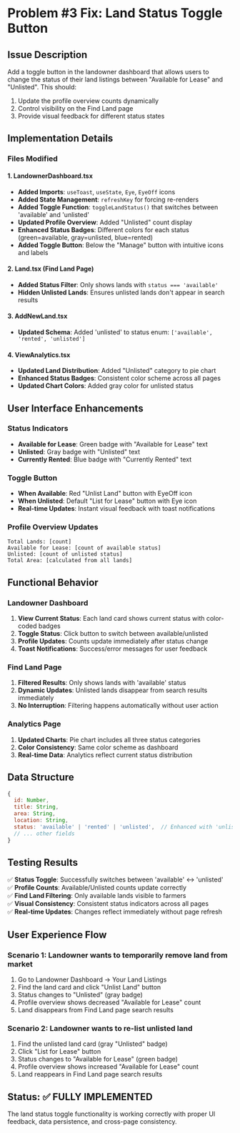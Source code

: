 # Problem #3 Fix: Land Status Toggle Button

## Issue Description
Add a toggle button in the landowner dashboard that allows users to change the status of their land listings between "Available for Lease" and "Unlisted". This should:
1. Update the profile overview counts dynamically
2. Control visibility on the Find Land page
3. Provide visual feedback for different status states

## Implementation Details

### Files Modified

#### 1. **LandownerDashboard.tsx**
- **Added Imports**: `useToast`, `useState`, `Eye`, `EyeOff` icons
- **Added State Management**: `refreshKey` for forcing re-renders
- **Added Toggle Function**: `toggleLandStatus()` that switches between 'available' and 'unlisted'
- **Updated Profile Overview**: Added "Unlisted" count display
- **Enhanced Status Badges**: Different colors for each status (green=available, gray=unlisted, blue=rented)
- **Added Toggle Button**: Below the "Manage" button with intuitive icons and labels

#### 2. **Land.tsx** (Find Land Page)
- **Added Status Filter**: Only shows lands with `status === 'available'`
- **Hidden Unlisted Lands**: Ensures unlisted lands don't appear in search results

#### 3. **AddNewLand.tsx**
- **Updated Schema**: Added 'unlisted' to status enum: `['available', 'rented', 'unlisted']`

#### 4. **ViewAnalytics.tsx**
- **Updated Land Distribution**: Added "Unlisted" category to pie chart
- **Enhanced Status Badges**: Consistent color scheme across all pages
- **Updated Chart Colors**: Added gray color for unlisted status

## User Interface Enhancements

### Status Indicators
- **Available for Lease**: Green badge with "Available for Lease" text
- **Unlisted**: Gray badge with "Unlisted" text  
- **Currently Rented**: Blue badge with "Currently Rented" text

### Toggle Button
- **When Available**: Red "Unlist Land" button with EyeOff icon
- **When Unlisted**: Default "List for Lease" button with Eye icon
- **Real-time Updates**: Instant visual feedback with toast notifications

### Profile Overview Updates
```
Total Lands: [count]
Available for Lease: [count of available status]
Unlisted: [count of unlisted status]
Total Area: [calculated from all lands]
```

## Functional Behavior

### Landowner Dashboard
1. **View Current Status**: Each land card shows current status with color-coded badges
2. **Toggle Status**: Click button to switch between available/unlisted
3. **Profile Updates**: Counts update immediately after status change
4. **Toast Notifications**: Success/error messages for user feedback

### Find Land Page
1. **Filtered Results**: Only shows lands with 'available' status
2. **Dynamic Updates**: Unlisted lands disappear from search results immediately
3. **No Interruption**: Filtering happens automatically without user action

### Analytics Page
1. **Updated Charts**: Pie chart includes all three status categories
2. **Color Consistency**: Same color scheme as dashboard
3. **Real-time Data**: Analytics reflect current status distribution

## Data Structure
```javascript
{
  id: Number,
  title: String,
  area: String,
  location: String,
  status: 'available' | 'rented' | 'unlisted',  // Enhanced with 'unlisted'
  // ... other fields
}
```

## Testing Results
✅ **Status Toggle**: Successfully switches between 'available' ↔ 'unlisted'  
✅ **Profile Counts**: Available/Unlisted counts update correctly  
✅ **Find Land Filtering**: Only available lands visible to farmers  
✅ **Visual Consistency**: Consistent status indicators across all pages  
✅ **Real-time Updates**: Changes reflect immediately without page refresh  

## User Experience Flow

### Scenario 1: Landowner wants to temporarily remove land from market
1. Go to Landowner Dashboard → Your Land Listings
2. Find the land card and click "Unlist Land" button
3. Status changes to "Unlisted" (gray badge)
4. Profile overview shows decreased "Available for Lease" count
5. Land disappears from Find Land page search results

### Scenario 2: Landowner wants to re-list unlisted land
1. Find the unlisted land card (gray "Unlisted" badge)
2. Click "List for Lease" button  
3. Status changes to "Available for Lease" (green badge)
4. Profile overview shows increased "Available for Lease" count
5. Land reappears in Find Land page search results

## Status: ✅ FULLY IMPLEMENTED
The land status toggle functionality is working correctly with proper UI feedback, data persistence, and cross-page consistency.